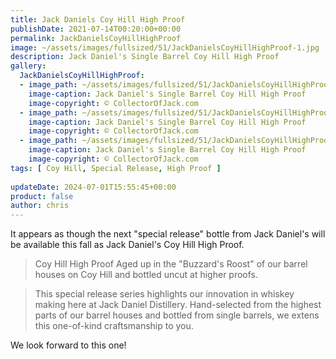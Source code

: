 ```yaml
---
title: Jack Daniels Coy Hill High Proof
publishDate: 2021-07-14T00:20:00+00:00
permalink: JackDanielsCoyHillHighProof
image: ~/assets/images/fullsized/51/JackDanielsCoyHillHighProof-1.jpg
description: Jack Daniel's Single Barrel Coy Hill High Proof
gallery:
  JackDanielsCoyHillHighProof:
  - image_path: ~/assets/images/fullsized/51/JackDanielsCoyHillHighProof-1.jpg
    image-caption: Jack Daniel's Single Barrel Coy Hill High Proof
    image-copyright: © CollectorOfJack.com
  - image_path: ~/assets/images/fullsized/51/JackDanielsCoyHillHighProof-2.jpg
    image-caption: Jack Daniel's Single Barrel Coy Hill High Proof
    image-copyright: © CollectorOfJack.com
  - image_path: ~/assets/images/fullsized/51/JackDanielsCoyHillHighProof-3.jpg
    image-caption: Jack Daniel's Single Barrel Coy Hill High Proof
    image-copyright: © CollectorOfJack.com
tags: [ Coy Hill, Special Release, High Proof ]
  
updateDate: 2024-07-01T15:55:45+00:00
product: false
author: chris
---
```

It appears as though the next "special release" bottle from Jack Daniel's will be available this fall as Jack Daniel's Coy Hill High Proof.

> Coy Hill High Proof Aged up in the "Buzzard's Roost" of our barrel houses on Coy Hill and bottled uncut at higher proofs.

> This special release series highlights our innovation in whiskey making here at Jack Daniel Distillery. Hand-selected from the highest parts of our barrel houses and bottled from single barrels, we extens this one-of-kind craftsmanship to you.

We look forward to this one!




